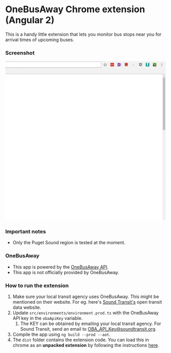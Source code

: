 OneBusAway Chrome extension (Angular 2)
=======================================
This is a handy little extension that lets you monitor bus stops near you for
arrival times of upcoming buses.  

### Screenshot
![Adding nearby stops](/screenshots/add_nearby_stop.gif "Adding nearby stops")

### Important notes
- Only the Puget Sound region is tested at the moment.  

### OneBusAway
- This app is powered by the [OneBusAway API](https://onebusaway.org/).  
- This app is not officially provided by OneBusAway.  

### How to run the extension
1. Make sure your local transit agency uses OneBusAway. This might be mentioned
on their website. For eg. here's [Sound Transit's](https://www.soundtransit.org/Open-Transit-Data)
open transit data website.  
1. Update `src/environments/environment.prod.ts` with the OneBusAway API key
in the `obaApiKey` variable.  
    1. The KEY can be obtained by emailing your local transit agency. For
    Sound Transit, send an email to [OBA_API_Key@soundtransit.org](mailto:OBA_API_Key@soundtransit.org?subject=API%20Key%20request).  
1. Compile the app using `ng build --prod --aot`.  
1. The `dist` folder contains the extension code. You can load this in chrome
as an **unpacked extension** by following the instructions [here](https://developer.chrome.com/extensions/getstarted#unpacked).  